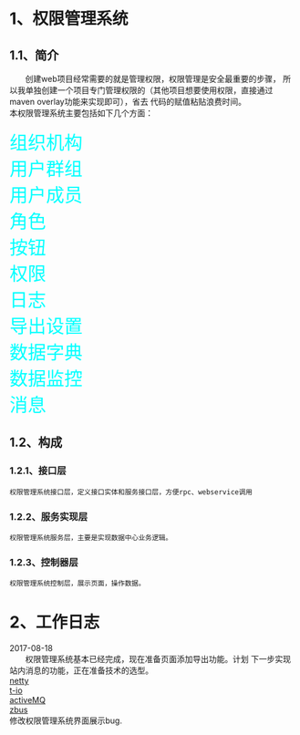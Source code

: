 # 1、权限管理系统
## 1.1、简介
   &nbsp;&nbsp;&nbsp;&nbsp;&nbsp;&nbsp;&nbsp;创建web项目经常需要的就是管理权限，权限管理是安全最重要的步骤，
   所以我单独创建一个项目专门管理权限的（其他项目想要使用权限，直接通过maven overlay功能来实现即可），省去
   代码的赋值粘贴浪费时间。<br/>
   本权限管理系统主要包括如下几个方面：<br/><br/>
   <font color="aqua" size="6">组织机构</font><br/>
   <font color="aqua" size="6">用户群组</font><br/>
   <font color="aqua" size="6">用户成员</font><br/>
   <font color="aqua" size="6">角色</font><br/>
   <font color="aqua" size="6">按钮</font><br/>
   <font color="aqua" size="6">权限</font><br/>
   <font color="aqua" size="6">日志</font><br/>
   <font color="aqua" size="6">导出设置</font><br/>
   <font color="aqua" size="6">数据字典</font><br/>
   <font color="aqua" size="6">数据监控</font><br/>
   <font color="aqua" size="6">消息</font><br/>

## 1.2、构成
### 1.2.1、接口层
    权限管理系统接口层，定义接口实体和服务接口层，方便rpc、webservice调用
### 1.2.2、服务实现层
    权限管理系统服务层，主要是实现数据中心业务逻辑。
### 1.2.3、控制器层
    权限管理系统控制层，展示页面，操作数据。





# 2、工作日志

2017-08-18 <br/>
   &nbsp;&nbsp;&nbsp;&nbsp;&nbsp;&nbsp;&nbsp;权限管理系统基本已经完成，现在准备页面添加导出功能。计划
   下一步实现站内消息的功能，正在准备技术的选型。<br/>
   <a target="_blank" href="http://netty.io/">netty</a><br/>
   <a target="_blank" href="http://t-io.org/#/">t-io</a><br/>
   <a target="_blank" href="http://activemq.apache.org/">activeMQ</a><br/>
   <a target="_blank" href="https://git.oschina.net/rushmore/zbus">zbus</a><br/>
   修改权限管理系统界面展示bug.